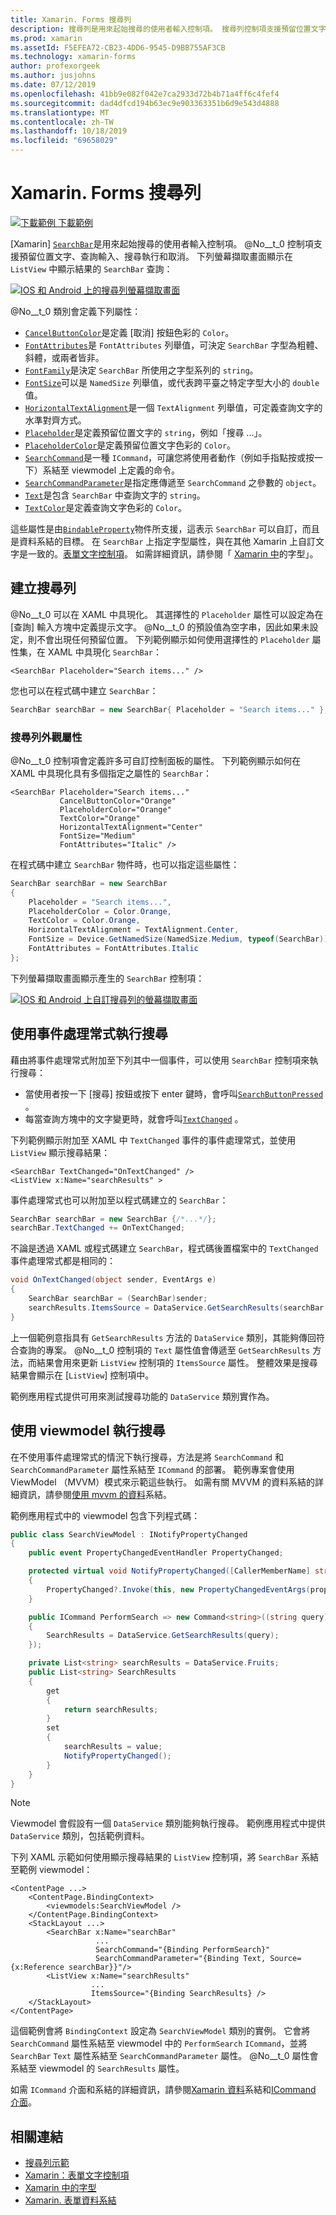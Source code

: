 ```yaml
---
title: Xamarin. Forms 搜尋列
description: 搜尋列是用來起始搜尋的使用者輸入控制項。 搜尋列控制項支援預留位置文字、查詢輸入、執行和取消。 本文說明如何在 XAML 和程式碼中使用搜尋列。
ms.prod: xamarin
ms.assetId: F5EFEA72-CB23-4DD6-9545-D9BB755AF3CB
ms.technology: xamarin-forms
author: profexorgeek
ms.author: jusjohns
ms.date: 07/12/2019
ms.openlocfilehash: 41bb9e082f042e7ca2933d72b4b71a4ff6c4fef4
ms.sourcegitcommit: dad4dfcd194b63ec9e903363351b6d9e543d4888
ms.translationtype: MT
ms.contentlocale: zh-TW
ms.lasthandoff: 10/18/2019
ms.locfileid: "69658029"
---
```

# <a name="xamarinforms-searchbar"></a>Xamarin. Forms 搜尋列

[![下載範例](~/media/shared/download.png) 下載範例](https://docs.microsoft.com/samples/xamarin/xamarin-forms-samples/userinterface-searchbardemos/)

[Xamarin] [`SearchBar`](xref:Xamarin.Forms.SearchBar)是用來起始搜尋的使用者輸入控制項。 @No__t_0 控制項支援預留位置文字、查詢輸入、搜尋執行和取消。 下列螢幕擷取畫面顯示在 `ListView` 中顯示結果的 `SearchBar` 查詢：

[![IOS 和 Android 上的搜尋列螢幕擷取畫面](searchbar-images/device-searchbars-cropped.png "IOS 和 Android 上的搜尋列")](searchbar-images/device-searchbars.png#lightbox "IOS 和 Android 上的搜尋列")

@No__t_0 類別會定義下列屬性：

* [`CancelButtonColor`](xref:Xamarin.Forms.SearchBar.CancelButtonColor)是定義 [取消] 按鈕色彩的 `Color`。
* [`FontAttributes`](xref:Xamarin.Forms.SearchBar.FontAttributes)是 `FontAttributes` 列舉值，可決定 `SearchBar` 字型為粗體、斜體，或兩者皆非。
* [`FontFamily`](xref:Xamarin.Forms.SearchBar.FontFamily)是決定 `SearchBar` 所使用之字型系列的 `string`。
* [`FontSize`](xref:Xamarin.Forms.SearchBar.FontSize)可以是 `NamedSize` 列舉值，或代表跨平臺之特定字型大小的 `double` 值。
* [`HorizontalTextAlignment`](xref:Xamarin.Forms.SearchBar.HorizontalTextAlignment)是一個 `TextAlignment` 列舉值，可定義查詢文字的水準對齊方式。
* [`Placeholder`](xref:Xamarin.Forms.SearchBar.Placeholder)是定義預留位置文字的 `string`，例如「搜尋 ...」。
* [`PlaceholderColor`](xref:Xamarin.Forms.SearchBar.PlaceholderColor)是定義預留位置文字色彩的 `Color`。
* [`SearchCommand`](xref:Xamarin.Forms.SearchBar.SearchCommand)是一種 `ICommand`，可讓您將使用者動作（例如手指點按或按一下）系結至 viewmodel 上定義的命令。
* [`SearchCommandParameter`](xref:Xamarin.Forms.SearchBar.SearchCommandParameter)是指定應傳遞至 `SearchCommand` 之參數的 `object`。
* [`Text`](xref:Xamarin.Forms.SearchBar.Text)是包含 `SearchBar` 中查詢文字的 `string`。
* [`TextColor`](xref:Xamarin.Forms.SearchBar.TextColor)是定義查詢文字色彩的 `Color`。

這些屬性是由[`BindableProperty`](xref:Xamarin.Forms.BindableProperty)物件所支援，這表示 `SearchBar` 可以自訂，而且是資料系結的目標。 在 `SearchBar` 上指定字型屬性，與在其他 Xamarin 上自訂文字是一致的。[表單文字控制項](~/xamarin-forms/user-interface/text/index.md)。 如需詳細資訊，請參閱「 [Xamarin 中](~/xamarin-forms/user-interface/text/fonts.md)的字型」。

## <a name="create-a-searchbar"></a>建立搜尋列

@No__t_0 可以在 XAML 中具現化。 其選擇性的 `Placeholder` 屬性可以設定為在 [查詢] 輸入方塊中定義提示文字。 @No__t_0 的預設值為空字串，因此如果未設定，則不會出現任何預留位置。 下列範例顯示如何使用選擇性的 `Placeholder` 屬性集，在 XAML 中具現化 `SearchBar`：

```xaml
<SearchBar Placeholder="Search items..." />
```

您也可以在程式碼中建立 `SearchBar`：

```csharp
SearchBar searchBar = new SearchBar{ Placeholder = "Search items..." };
```

### <a name="searchbar-appearance-properties"></a>搜尋列外觀屬性

@No__t_0 控制項會定義許多可自訂控制面板的屬性。 下列範例顯示如何在 XAML 中具現化具有多個指定之屬性的 `SearchBar`：

```xaml
<SearchBar Placeholder="Search items..."
           CancelButtonColor="Orange"
           PlaceholderColor="Orange"
           TextColor="Orange"
           HorizontalTextAlignment="Center"
           FontSize="Medium"
           FontAttributes="Italic" />
```

在程式碼中建立 `SearchBar` 物件時，也可以指定這些屬性：

```csharp
SearchBar searchBar = new SearchBar
{
    Placeholder = "Search items...",
    PlaceholderColor = Color.Orange,
    TextColor = Color.Orange,
    HorizontalTextAlignment = TextAlignment.Center,
    FontSize = Device.GetNamedSize(NamedSize.Medium, typeof(SearchBar)),
    FontAttributes = FontAttributes.Italic
};
```

下列螢幕擷取畫面顯示產生的 `SearchBar` 控制項：

[![IOS 和 Android 上自訂搜尋列的螢幕擷取畫面](searchbar-images/device-searchbars-styled-cropped.png "IOS 和 Android 上的自訂搜尋列")](searchbar-images/device-searchbars-styled.png#lightbox "IOS 和 Android 上的自訂搜尋列")

## <a name="perform-a-search-with-event-handlers"></a>使用事件處理常式執行搜尋

藉由將事件處理常式附加至下列其中一個事件，可以使用 `SearchBar` 控制項來執行搜尋：

* 當使用者按一下 [搜尋] 按鈕或按下 enter 鍵時，會呼叫[`SearchButtonPressed`](xref:Xamarin.Forms.SearchBar.SearchButtonPressed) 。
* 每當查詢方塊中的文字變更時，就會呼叫[`TextChanged`](xref:Xamarin.Forms.SearchBar.TextChanged) 。

下列範例顯示附加至 XAML 中 `TextChanged` 事件的事件處理常式，並使用 `ListView` 顯示搜尋結果：

```xaml
<SearchBar TextChanged="OnTextChanged" />
<ListView x:Name="searchResults" >
```

事件處理常式也可以附加至以程式碼建立的 `SearchBar`：

```csharp
SearchBar searchBar = new SearchBar {/*...*/};
searchBar.TextChanged += OnTextChanged;
```

不論是透過 XAML 或程式碼建立 `SearchBar`，程式碼後置檔案中的 `TextChanged` 事件處理常式都是相同的：

```csharp
void OnTextChanged(object sender, EventArgs e)
{
    SearchBar searchBar = (SearchBar)sender;
    searchResults.ItemsSource = DataService.GetSearchResults(searchBar.Text);
}
```

上一個範例意指具有 `GetSearchResults` 方法的 `DataService` 類別，其能夠傳回符合查詢的專案。 @No__t_0 控制項的 `Text` 屬性值會傳遞至 `GetSearchResults` 方法，而結果會用來更新 `ListView` 控制項的 `ItemsSource` 屬性。 整體效果是搜尋結果會顯示在 [`ListView`] 控制項中。

範例應用程式提供可用來測試搜尋功能的 `DataService` 類別實作為。

## <a name="perform-a-search-using-a-viewmodel"></a>使用 viewmodel 執行搜尋

在不使用事件處理常式的情況下執行搜尋，方法是將 `SearchCommand` 和 `SearchCommandParameter` 屬性系結至 `ICommand` 的部署。 範例專案會使用 ViewModel （MVVM）模式來示範這些執行。 如需有關 MVVM 的資料系結的詳細資訊，請參閱[使用 mvvm 的資料](~/xamarin-forms/xaml/xaml-basics/data-bindings-to-mvvm.md)系結。

範例應用程式中的 viewmodel 包含下列程式碼：

```csharp
public class SearchViewModel : INotifyPropertyChanged
{
    public event PropertyChangedEventHandler PropertyChanged;

    protected virtual void NotifyPropertyChanged([CallerMemberName] string propertyName = "")
    {
        PropertyChanged?.Invoke(this, new PropertyChangedEventArgs(propertyName));
    }

    public ICommand PerformSearch => new Command<string>((string query) =>
    {
        SearchResults = DataService.GetSearchResults(query);
    });

    private List<string> searchResults = DataService.Fruits;
    public List<string> SearchResults
    {
        get
        {
            return searchResults;
        }
        set
        {
            searchResults = value;
            NotifyPropertyChanged();
        }
    }
}
```

> [!NOTE]
> Viewmodel 會假設有一個 `DataService` 類別能夠執行搜尋。 範例應用程式中提供 `DataService` 類別，包括範例資料。

下列 XAML 示範如何使用顯示搜尋結果的 `ListView` 控制項，將 `SearchBar` 系結至範例 viewmodel：

```xaml
<ContentPage ...>
    <ContentPage.BindingContext>
        <viewmodels:SearchViewModel />
    </ContentPage.BindingContext>
    <StackLayout ...>
        <SearchBar x:Name="searchBar"
                   ...
                   SearchCommand="{Binding PerformSearch}"
                   SearchCommandParameter="{Binding Text, Source={x:Reference searchBar}}"/>
        <ListView x:Name="searchResults"
                  ...
                  ItemsSource="{Binding SearchResults} />
    </StackLayout>
</ContentPage>
```

這個範例會將 `BindingContext` 設定為 `SearchViewModel` 類別的實例。 它會將 `SearchCommand` 屬性系結至 viewmodel 中的 `PerformSearch` `ICommand`，並將 `SearchBar` `Text` 屬性系結至 `SearchCommandParameter` 屬性。 @No__t_0 屬性會系結至 viewmodel 的 `SearchResults` 屬性。

如需 `ICommand` 介面和系結的詳細資訊，請參閱[Xamarin 資料](~/xamarin-forms/app-fundamentals/data-binding/index.md)系結和[ICommand 介面](~/xamarin-forms/app-fundamentals/data-binding/commanding.md)。

## <a name="related-links"></a>相關連結

* [搜尋列示範](https://docs.microsoft.com/samples/xamarin/xamarin-forms-samples/userinterface-searchbardemos/)
* [Xamarin：表單文字控制項](~/xamarin-forms/user-interface/text/index.md)
* [Xamarin 中的字型](~/xamarin-forms/user-interface/text/fonts.md)
* [Xamarin. 表單資料系結](~/xamarin-forms/app-fundamentals/data-binding/index.md)
